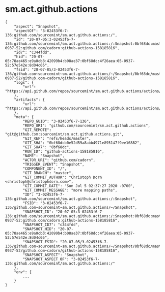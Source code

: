 sm.act.github.actions
=====================

    {
        "aspect": "Snapshot",
        "aspectOf": "3-02453f6-7-136:github.com/sourcemint/sm.act.github.actions:/",
        "id": "20-07-05:3-02453f6-7-136:github.com/sourcemint/sm.act.github.actions:/:Snapshot:0bf68dc:master:05-0937-52:github.com/cadorn:github-actions-158185816",
        "id7": "c344fdd",
        "hid": "20-07-05:78ae465:e9a0cb3:42099b4:b08ae37:0bf68dc:4f26aea:05-0937-52:57e542e:8d04c05",
        "fsid": "20-07-05/3-02453f6-7-136/github.com~sourcemint~sm.act.github.actions/~/Snapshot/0bf68dc/master/05-0937-52/github.com~cadorn/github-actions-158185816",
        "logs": {
            "url": "https://api.github.com/repos/sourcemint/sm.act.github.actions/actions/runs/158185816/logs"
        },
        "artifacts": {
            "url": "https://api.github.com/repos/sourcemint/sm.act.github.actions/actions/runs/158185816/artifacts"
        },
        "meta": {
            "REPO_GUID": "3-02453f6-7-136",
            "REPO_URI": "github.com/sourcemint/sm.act.github.actions",
            "GIT_REMOTE": "git@github.com:sourcemint/sm.act.github.actions.git",
            "GIT_REF": "refs/heads/master",
            "GIT_SHA": "0bf68dcb0e52d59a8abb4971e895147f9ee16882",
            "GIT_SHA7": "0bf68dc",
            "RUN_ID": "github-actions-158185816",
            "NAME": "Snapshot",
            "ACTOR_URI": "github.com/cadorn",
            "TRIGGER_EVENT": "Snapshot",
            "COMPONENT_ID": "/",
            "GIT_BRANCH": "master",
            "GIT_COMMIT_AUTHOR": "Christoph Dorn <christoph@christophdorn.com>",
            "GIT_COMMIT_DATE": "Sun Jul 5 02:37:27 2020 -0700",
            "GIT_COMMIT_MESSAGE": "more mapping paths",
            "ID": "3-02453f6-7-136:github.com/sourcemint/sm.act.github.actions:/:Snapshot",
            "FSID": "3-02453f6-7-136/github.com~sourcemint~sm.act.github.actions/~/Snapshot",
            "SNAPSHOT_ID": "20-07-05:3-02453f6-7-136:github.com/sourcemint/sm.act.github.actions:/:Snapshot:0bf68dc:master:05-0937-52:github.com/cadorn:github-actions-158185816",
            "SNAPSHOT_ID7": "c344fdd",
            "SNAPSHOT_HID": "20-07-05:78ae465:e9a0cb3:42099b4:b08ae37:0bf68dc:4f26aea:05-0937-52:57e542e:8d04c05",
            "SNAPSHOT_FSID": "20-07-05/3-02453f6-7-136/github.com~sourcemint~sm.act.github.actions/~/Snapshot/0bf68dc/master/05-0937-52/github.com~cadorn/github-actions-158185816",
            "SNAPSHOT_ASPECT": "Snapshot",
            "SNAPSHOT_ASPECT_OF": "3-02453f6-7-136:github.com/sourcemint/sm.act.github.actions:/"
        },
        "env": {
            ...
        }
    }
